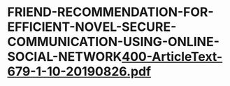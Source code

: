 # FRIEND-RECOMMENDATION-FOR-EFFICIENT-NOVEL-SECURE-COMMUNICATION-USING-ONLINE-SOCIAL-NETWORK[400-ArticleText-679-1-10-20190826.pdf](https://github.com/user-attachments/files/17232092/400-ArticleText-679-1-10-20190826.pdf)
